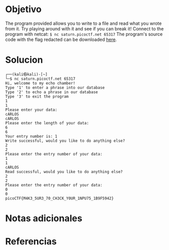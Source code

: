 # Objetivo

The program provided allows you to write to a file and read what you wrote from it. Try playing around with it and see if you can break it! Connect to the program with netcat: `$ nc saturn.picoctf.net 65317` The program's source code with the flag redacted can be downloaded [here](https://artifacts.picoctf.net/c/139/program-redacted.c).

# Solucion

```Shell
┌──(kali㉿kali)-[~]
└─$ nc saturn.picoctf.net 65317          
Hi, welcome to my echo chamber!
Type '1' to enter a phrase into our database
Type '2' to echo a phrase in our database
Type '3' to exit the program
1
1
Please enter your data:
cARLOS
cARLOS
Please enter the length of your data:
6
6
Your entry number is: 1
Write successful, would you like to do anything else?
2
2
Please enter the entry number of your data:
1
1
cARLOS
Read successful, would you like to do anything else?
2
2
Please enter the entry number of your data:
0
0
picoCTF{M4K3_5UR3_70_CH3CK_Y0UR_1NPU75_1B9F5942}

```

# Notas adicionales

# Referencias